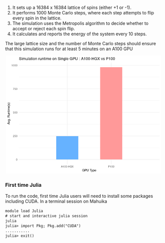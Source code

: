 # 
1. It sets up a 16384 x 16384 lattice of spins (either +1 or -1).
2. It performs 1000 Monte Carlo steps, where each step attempts to flip every spin in the lattice.
3. The simulation uses the Metropolis algorithm to decide whether to accept or reject each spin flip.
4. It calculates and reports the energy of the system every 10 steps.


The large lattice size and the number of Monte Carlo steps should ensure that this simulation runs for at least 5 minutes on an A100 GPU
<br>
<center>
<img src="single-gpu-a100-vs-p100.png" width="500" alt="Description of the image">
</center>

### First time Julia
To run the code, first time Julia users will need to install some packages including CUDA. 
In a terminal session on Mahuika
```
module load Julia
# start and interactive julia session
julia
julia> import Pkg; Pkg.add("CUDA")
...........
julia> exit()
```

